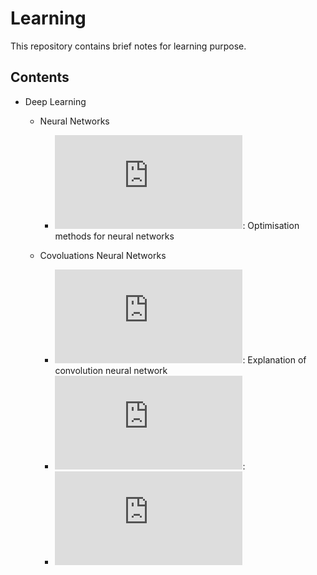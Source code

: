 # Learning
This repository contains brief notes for learning purpose. 

## Contents
- Deep Learning
  - Neural Networks
    - ![Neural Network Optimisation](https://github.com/TravisH0301/learning/blob/master/neural_network_optimisation.md): Optimisation methods for neural networks
  
  - Covoluations Neural Networks
    - ![Convolution Neural Network](https://github.com/TravisH0301/learning/blob/master/convolutional_neural_network.md): Explanation of convolution neural network
    - ![Convolutional Encoder Decoder](https://github.com/TravisH0301/learning/blob/master/convolutional_encoder_decoder.md): 
    - ![VGG model](https://github.com/TravisH0301/learning/blob/master/vgg_model.md)
    
